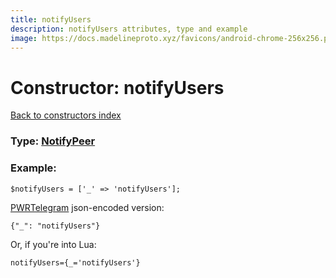 ```yaml
---
title: notifyUsers
description: notifyUsers attributes, type and example
image: https://docs.madelineproto.xyz/favicons/android-chrome-256x256.png
---
```

# Constructor: notifyUsers  
[Back to constructors index](index.md)






### Type: [NotifyPeer](../types/NotifyPeer.md)


### Example:

```
$notifyUsers = ['_' => 'notifyUsers'];
```  

[PWRTelegram](https://pwrtelegram.xyz) json-encoded version:

```
{"_": "notifyUsers"}
```


Or, if you're into Lua:  


```
notifyUsers={_='notifyUsers'}

```


